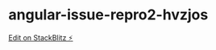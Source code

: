 # angular-issue-repro2-hvzjos

[Edit on StackBlitz ⚡️](https://stackblitz.com/edit/angular-issue-repro2-hvzjos)